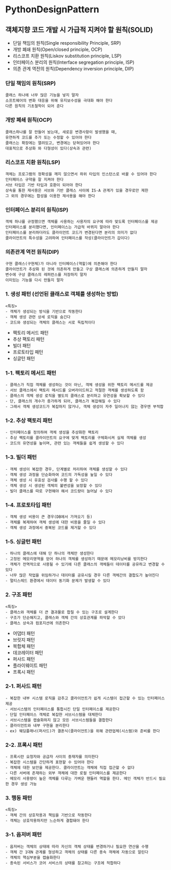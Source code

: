 # PythonDesignPattern

## 객체지향 코드 개발 시 가급적 지켜야 할 원칙(SOLID)
- 단일 책임의 원칙(Single responsibility Principle, SRP)
- 개방 폐쇄 원칙(Open/closed principle, OCP)
- 리스코프 치환 원칙(Liskov substitution principle, LSP)
- 인터페이스 분리의 원칙(Interface segregation principle, ISP)
- 의존 관계 역전의 원칙(Dependency inversion principle, DIP)

### 단일 책임의 원칙(SRP)
    클래스 하나에 너무 많은 기능을 넣지 말자
    소프트웨어의 변화 대응을 위해 유지보수성을 극대화 해야 한다
    다른 원칙의 기초철학이 되어 준다

### 개방 폐쇄 원칙(OCP)
    클래스하나를 잘 만들어 놨는데, 새로운 변경사항이 발생했을 때,
    유연하게 코드를 추가 또는 수정할 수 있어야 한다
    클래스는 확장에는 열려있고, 변경에는 닫혀있어야 한다
    대표적으로 추상화 와 다형성이 있다(상속과 관련)
    
### 리스코프 치환 원칙(LSP)
    객체는 프로그램의 정확성을 깨지 않으면서 하위 타입의 인스턴스로 바꿀 수 있어야 한다
    인터페이스 규약을 잘 지켜야 한다
    서브 타입은 기반 타입과 호환이 되어야 한다
    상속을 통한 재사용은 서브와 기반 클래스 사이에 IS-A 관계가 있을 경우로만 제한
    그 외의 경우에는 합성을 이용한 재사용을 해야 한다

### 인터페이스 분리의 원칙(ISP)
    객체 하나를 규정했으면 객체를 사용하는 사용자의 요구에 따라 맞도록 인터페이스를 제공
    인터페이스를 분리했다면, 인터페이스는 가급적 바뀌지 말아야 한다
    인터페이스를 분리하더라도 클라이언트 코드가 변경된다면 분리의 의미가 없다
    클라이언트의 특수성을 고려하여 인터페이스를 작성(클라이언트가 갑이다)

### 의존관계 역전 원칙(DIP)
    구현 클래스(구현체)가 아니라 인터페이스(역할)에 의존해야 한다
    클라이언트가 추상화 된 것에 의존하게 만들고 구상 클래스에 의존하게 만들지 말자
    변수에 구상 클래스의 레퍼런스를 저장하지 말자
    이미있는 기능을 다시 만들지 말자



### 1. 생성 패턴 (선언된 클래스로 객체를 생성하는 방법)
    <특징>
    - 객체가 생성되는 방식을 기반으로 작동한다
    - 객체 생성 관련 상세 로직을 숨긴다
    - 코드와 생성되는 객체의 클래스는 서로 독립적이다

- 팩토리 메서드 패턴
- 추상 팩토리 패턴
- 빌더 패턴
- 프로토타입 패턴
- 싱글턴 패턴

### 1-1. 팩토리 메서드 패턴
    - 클래스가 직접 객체를 생성하는 것이 아닌, 객체 생성을 위한 팩토리 메서드를 제공
    - 서브 클래스에서 팩토리 메서드를 오버라이드하고 적절한 객체를 생성하도록 함
    - 클래스의 객체 생성 로직을 별도의 클래스로 분리하고 유연성을 확보할 수 있다
    - 단, 클래스의 개수가 증가하게 되어, 클래스가 복잡해질 수 있다
    - 그래서 객체 생성코드가 복잡하지 않거나, 객체 생성이 자주 일어나지 않는 경우엔 부적합

### 1-2. 추상 팩토리 패턴
    - 인터페이스를 정의하여 객체 생성을 추상화한 팩토리
    - 추상 팩토리를 클라이언트의 요구에 맞게 팩토리를 구체화시켜 실제 객체를 생성
    - 코드의 유연성을 높이며, 관련 있는 객체들을 쉽게 생성할 수 있다

### 1-3. 빌더 패턴
    - 객체 생성이 복잡한 경우, 단계별로 처리하여 객체를 생성할 수 있다
    - 객체 생성 과정을 단순화하여 코드의 가독성을 높일 수 있다
    - 객체 생성 시 유효성 검사를 수행 할 수 있다
    - 객체 생성 시 생성된 객체의 불변성을 보장할 수 있다
    - 빌더 클래스를 따로 구현해야 해서 코드량이 늘어날 수 있다

### 1-4. 프로토타입 패턴
    - 객체 생성 비용이 큰 경우(DB에서 가져오기 등)
    - 객체를 복제하여 객체 생성에 대한 비용을 줄일 수 있다
    - 객체 생성 과정에서 중복된 코드를 제거할 수 있다

### 1-5. 싱글턴 패턴
    - 하나의 클래스에 대해 단 하나의 객체만 생성한다
    - 고정된 메모리영역을 얻어 하나의 객체를 생성하기 때문에 메모리낭비를 방지한다
    - 객체가 전역적으로 사용될 수 있기에 다른 클래스의 객체들이 데이터를 공유하고 변경할 수 있다
    - 너무 많은 작업을 위임하거나 데이터를 공유시킬 경우 다른 객체간의 결합도가 높아진다
    - 멀티스레드 환경에서 데이터 동기화 문제가 발생할 수 있다

### 2. 구조 패턴
    <특징>
    - 클래스와 객체를 더 큰 결과물로 합칠 수 있는 구조로 설계한다
    - 구조가 단순해지고, 클래스와 객체 간의 상호관계를 파악할 수 았다
    - 클래스 상속과 컴포지션에 의존한다

- 어댑터 패턴
- 브릿지 패턴
- 복합체 패턴
- 데코레이터 패턴
- 퍼사드 패턴
- 플라이웨이트 패턴
- 프록시 패턴

### 2-1. 퍼사드 패턴
    - 복잡한 내부 시스템 로직을 감추고 클라이언트가 쉽게 시스템이 접근할 수 있는 인터페이스 제공
    - 서브시스템의 인터페이스를 통합시킨 단일 인터페이스를 제공한다
    - 단일 인터페이스 객체로 복잡한 서브시스템을 대체한다
    - 서브시스템을 캡슐화하지 않고 모든 서브시스템들을 결합한다
    - 클라이언트와 내부 구현을 분리한다
    - ex) 웨딩플래너(퍼사드)가 결혼식(클라이언트)을 위해 관련업체(시스템)와 준비를 한다

### 2-2. 프록시 패턴
    - 프록시란 요청자와 공급자 사이의 중재자를 의미한다
    - 복잡한 시스템을 간단하게 표현할 수 있어야 한다
    - 객체에 대한 보안을 제공한다. 클라이언트는 객체에 직접 접근할 수 없다
    - 다른 서버에 존재하는 외부 객체에 대한 로컬 인터페이스를 제공한다
    - 메모리 사용량이 높은 객체를 다루는 가벼운 핸들러 역할을 한다. 메인 객체가 반드시 필요한 경우 생성 가능

### 3. 행동 패턴
    <특징>
    - 객체 간의 상호작용과 책임을 기반으로 작동한다
    - 객체는 상호작용하지만 느슨하게 결합돼야 한다

### 3-1. 옵저버 패턴
    - 옵저버는 객체의 상태에 따라 자신의 객체 상태를 변경하거나 필요한 연산을 수행
    - 객체 간 1대N 관계를 형성하고 객체의 상태를 다른 종속 객체에 자동으로 알린다
    - 객체의 핵심부분을 캡슐화한다
    - 종속된 서비스가 코어 서비스의 상태를 참고하는 구조에 적합하다
